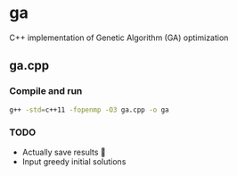 # ga
C++ implementation of Genetic Algorithm (GA) optimization
## ga.cpp
### Compile and run
```bash
g++ -std=c++11 -fopenmp -O3 ga.cpp -o ga
```
### TODO
* Actually save results 🤷
* Input greedy initial solutions
